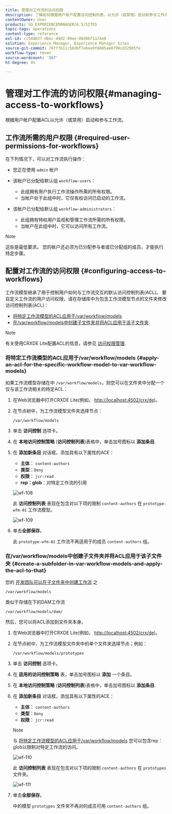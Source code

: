 ```yaml
---
title: 管理对工作流的访问权限
description: 了解如何根据用户帐户配置访问控制列表，以允许（或禁用）启动和参与工作流。
contentOwner: User
products: SG_EXPERIENCEMANAGER/6.5/SITES
topic-tags: operations
content-type: reference
exl-id: cc54d637-d66c-49d2-99ee-00d96f1a74e0
solution: Experience Manager, Experience Manager Sites
source-git-commit: 76fffb11c56dbf7ebee9f6805ae0799cd32985fe
workflow-type: tm+mt
source-wordcount: '567'
ht-degree: 4%

---
```


# 管理对工作流的访问权限{#managing-access-to-workflows}

根据用户帐户配置ACL以允许（或禁用）启动和参与工作流。

## 工作流所需的用户权限 {#required-user-permissions-for-workflows}

在下列情况下，可以对工作流执行操作：

* 您正在使用 `admin` 帐户
* 该帐户已分配给默认组 `workflow-users`：

   * 此组拥有用户执行工作流操作所需的所有权限。
   * 当帐户处于此组中时，它仅有权访问已启动的工作流。

* 该帐户已分配给默认组 `workflow-administrators`：

   * 此组拥有特权用户监视和管理工作流所需的所有权限。
   * 当帐户在此组中时，它可以访问所有工作流。

>[!NOTE]
>
>这些是最低要求。 您的帐户还必须为已分配参与者或已分配组的成员，才能执行特定步骤。

## 配置对工作流的访问权限 {#configuring-access-to-workflows}

工作流模型继承了用于控制用户如何与工作流交互的默认访问控制列表(ACL)。 要自定义工作流的用户访问权限，请在存储库中为包含工作流模型节点的文件夹修改访问控制列表(ACL)：

* [将特定工作流模型的ACL应用于/var/workflow/models](/help/sites-administering/workflows-managing.md#apply-an-acl-for-the-specific-workflow-model-to-var-workflow-models)
* [在/var/workflow/models中创建子文件夹并将ACL应用于该子文件夹](/help/sites-administering/workflows-managing.md#create-a-subfolder-in-var-workflow-models-and-apply-the-acl-to-that)

>[!NOTE]
>
>有关使用CRXDE Lite配置ACL的信息，请参见 [访问权限管理](/help/sites-administering/user-group-ac-admin.md#access-right-management).

### 将特定工作流模型的ACL应用于/var/workflow/models {#apply-an-acl-for-the-specific-workflow-model-to-var-workflow-models}

如果工作流模型存储在中 `/var/workflow/models`，则您可以在文件夹中分配一个仅与该工作流相关的特定ACL：

1. 在Web浏览器中打开CRXDE Lite(例如， [http://localhost:4502/crx/de](http://localhost:4502/crx/de))。
1. 在节点树中，为工作流模型文件夹选择节点：

   `/var/workflow/models`

1. 单击 **访问控制** 选项卡。
1. 在 **本地访问控制策略** (**访问控制列表**)表格中，单击加号图标以 **添加条目**.
1. 在 **添加新条目** 对话框，添加具有以下属性的ACE：

   * **主体**： `content-authors`
   * **类型**：`Deny`
   * **权限**： `jcr:read`
   * **rep：glob**：对特定工作流的引用

   ![wf-108](assets/wf-108.png)

   此 **访问控制列表** 表现在包含对以下项的限制 `content-authors` 在 `prototype-wfm-01` 工作流模型。

   ![wf-109](assets/wf-109.png)

1. 单击&#x200B;**全部保存**。

   此 `prototype-wfm-01` 工作流不再适用于的成员 `content-authors` 组。

### 在/var/workflow/models中创建子文件夹并将ACL应用于该子文件夹 {#create-a-subfolder-in-var-workflow-models-and-apply-the-acl-to-that}

您的 [开发团队可以在子文件夹中创建工作流](/help/sites-developing/workflows-models.md#creating-a-new-workflow) 之

`/var/workflow/models`

类似于存储在下的DAM工作流

`/var/workflow/models/dam/`

然后，您可以将ACL添加到文件夹本身。

1. 在Web浏览器中打开CRXDE Lite(例如， [http://localhost:4502/crx/de](http://localhost:4502/crx/de))。
1. 在节点树中，为工作流模型文件夹中的单个文件夹选择节点；例如：

   `/var/workflow/models/prototypes`

1. 单击 **访问控制** 选项卡。
1. 在 **适用的访问控制策略** 表，单击加号图标以 **添加** 一个条目。
1. 在 **本地访问控制策略** (**访问控制列表**)表格中，单击加号图标以 **添加条目**.
1. 在 **添加新条目** 对话框，添加具有以下属性的ACE：

   * **主体**： `content-authors`
   * **类型**：`Deny`
   * **权限**： `jcr:read`

   >[!NOTE]
   >
   >与 [将特定工作流模型的ACL应用于/var/workflow/models](/help/sites-administering/workflows-managing.md#apply-an-acl-for-the-specific-workflow-model-to-var-workflow-models) 您可以包含rep：glob以限制对特定工作流的访问。

   ![wf-110](assets/wf-110.png)

   此 **访问控制列表** 表现在包含对以下项的限制 `content-authors` 在 `prototypes` 文件夹。

   ![wf-111](assets/wf-111.png)

1. 单击&#x200B;**全部保存**。

   中的模型 `prototypes` 文件夹不再对的成员可用 `content-authors` 组。
